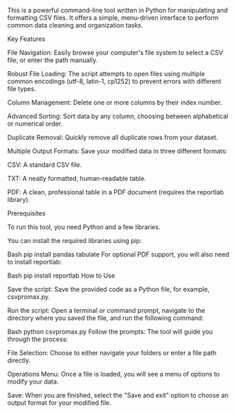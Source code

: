 This is a powerful command-line tool written in Python for manipulating and formatting CSV files. It offers a simple, menu-driven interface to perform common data cleaning and organization tasks.

Key Features

File Navigation: Easily browse your computer's file system to select a CSV file, or enter the path manually.

Robust File Loading: The script attempts to open files using multiple common encodings (utf-8, latin-1, cp1252) to prevent errors with different file types.

Column Management: Delete one or more columns by their index number.

Advanced Sorting: Sort data by any column, choosing between alphabetical or numerical order.

Duplicate Removal: Quickly remove all duplicate rows from your dataset.

Multiple Output Formats: Save your modified data in three different formats:

CSV: A standard CSV file.

TXT: A neatly formatted, human-readable table.

PDF: A clean, professional table in a PDF document (requires the reportlab library).

Prerequisites

To run this tool, you need Python and a few libraries.

You can install the required libraries using pip:

Bash
pip install pandas tabulate
For optional PDF support, you will also need to install reportlab:

Bash
pip install reportlab
How to Use

Save the script: Save the provided code as a Python file, for example, csvpromax.py.

Run the script: Open a terminal or command prompt, navigate to the directory where you saved the file, and run the following command:

Bash
python csvpromax.py
Follow the prompts: The tool will guide you through the process:

File Selection: Choose to either navigate your folders or enter a file path directly.

Operations Menu: Once a file is loaded, you will see a menu of options to modify your data.

Save: When you are finished, select the "Save and exit" option to choose an output format for your modified file.
